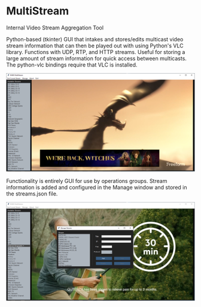 # MultiStream
Internal Video Stream Aggregation Tool

Python-based (tkinter) GUI that intakes and stores/edits multicast video stream information that can then be played out with using Python's VLC library. Functions with UDP, RTP, and HTTP streams. Useful for storing a large amount of stream information for quick access between multicasts. The python-vlc bindings require that VLC is installed. 

![](https://github.com/morgsimmons95/MultiStream/blob/main/MultiStream.PNG)

Functionality is entirely GUI for use by operations groups. Stream information is added and configured in the Manage window and stored in the streams.json file. 

![](https://github.com/morgsimmons95/MultiStream/blob/main/MS%20Manage.PNG)
